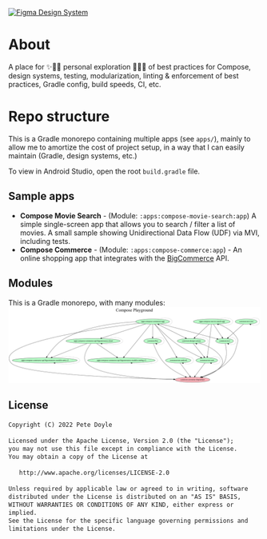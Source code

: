 [![Figma Design System](https://img.shields.io/badge/Figma-Design-pink.svg?style=for-the-badge&logo=figma)](https://www.figma.com/file/iJbFMd9ZzU2U9iQZ0nk72t/Fractal-Foundations)

# About
A place for ✨👨‍🔬 personal exploration 👩‍🔬✨ of best practices for Compose, design systems, testing, modularization, linting & enforcement of best practices, Gradle config, build speeds, CI, etc.


# Repo structure
This is a Gradle monorepo containing multiple apps (see `apps/`), mainly to allow me to amortize the cost of project setup, in a way that I can easily maintain (Gradle, design systems, etc.)

To view in Android Studio, open the root `build.gradle` file.

## Sample apps
- **Compose Movie Search** - (Module: `:apps:compose-movie-search:app`) A simple single-screen app that allows you to search / filter a list of movies. A small sample showing Unidirectional Data Flow (UDF) via MVI, including tests.
- **Compose Commerce** - (Module: `:apps:compose-commerce:app`) - An online shopping app that integrates with the [BigCommerce](https://www.bigcommerce.com) API.

## Modules
This is a Gradle monorepo, with many modules:
![Modules Graph](/utils/art/project.dot.png)

## License
```
Copyright (C) 2022 Pete Doyle

Licensed under the Apache License, Version 2.0 (the "License");
you may not use this file except in compliance with the License.
You may obtain a copy of the License at

   http://www.apache.org/licenses/LICENSE-2.0

Unless required by applicable law or agreed to in writing, software
distributed under the License is distributed on an "AS IS" BASIS,
WITHOUT WARRANTIES OR CONDITIONS OF ANY KIND, either express or implied.
See the License for the specific language governing permissions and
limitations under the License.
```
